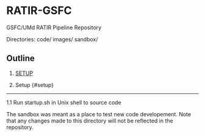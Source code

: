 RATIR-GSFC
==========

GSFC/UMd RATIR Pipeline Repository

Directories:
code/ 
images/
sandbox/

Outline
-------

1. [SETUP](#setup)

1. Setup {#setup}
--------

1.1 Run startup.sh in Unix shell to source code

The sandbox was meant as a place to test new code developement.  Note that any changes made to this directory will not be reflected in the repository.

